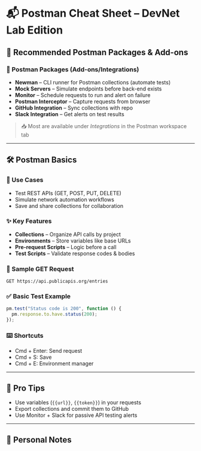 # 📬 Postman Cheat Sheet – DevNet Lab Edition

## 🧰 Recommended Postman Packages & Add-ons

### 🔌 Postman Packages (Add-ons/Integrations)
- **Newman** – CLI runner for Postman collections (automate tests)
- **Mock Servers** – Simulate endpoints before back-end exists
- **Monitor** – Schedule requests to run and alert on failure
- **Postman Interceptor** – Capture requests from browser
- **GitHub Integration** – Sync collections with repo
- **Slack Integration** – Get alerts on test results

> 📥 Most are available under *Integrations* in the Postman workspace tab

---

## 🛠️ Postman Basics

### 🔧 Use Cases
- Test REST APIs (GET, POST, PUT, DELETE)
- Simulate network automation workflows
- Save and share collections for collaboration

### ✨ Key Features
- **Collections** – Organize API calls by project
- **Environments** – Store variables like base URLs
- **Pre-request Scripts** – Logic before a call
- **Test Scripts** – Validate response codes & bodies

### 🔁 Sample GET Request
```http
GET https://api.publicapis.org/entries
```

### ✅ Basic Test Example
```js
pm.test("Status code is 200", function () {
  pm.response.to.have.status(200);
});
```

### ⌨️ Shortcuts
- Cmd + Enter: Send request
- Cmd + S: Save
- Cmd + E: Environment manager

---

## 🧠 Pro Tips
- Use variables (`{{url}}`, `{{token}}`) in your requests
- Export collections and commit them to GitHub
- Use Monitor + Slack for passive API testing alerts

---

## 📝 Personal Notes
